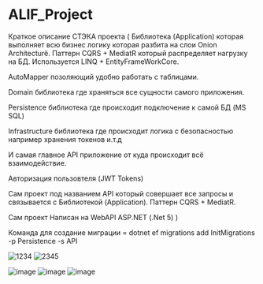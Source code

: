 # ALIF_Project

Краткое описание СТЭКА проекта (
Библиотека (Application) которая выполняет всю бизнес логику которая разбита на слои Onion Architecturё.
Паттерн CQRS + MediatR который распределяет нагрузку на БД. Используется LINQ + EntityFrameWorkCore.

AutoMapper позоляющий удобно работать с таблицами.

Domain библиотека где храняться все сущности самого приложения.

Persistence библиотека где происходит подключение к самой БД (MS SQL)

Infrastructure библиотека где происходит логика с безопасностью например хранения токенов и.т.д

И самая главное API приложение от куда происходит всё взаимодействие.


Авторизация пользовтеля (JWT Tokens)

Сам проект под названием API который совершает все запросы и связывается с Библиотекой (Application). 
Паттерн CQRS + MediatR.
 
Сам проект Написан на WebAPI ASP.NET (.Net 5)
)

Команда для создание миграции = dotnet ef migrations add InitMigrations -p Persistence -s API

![1234](https://user-images.githubusercontent.com/69799846/236067586-4ad566a0-2631-4874-84a3-b7df1e59fe70.png)
![2345](https://user-images.githubusercontent.com/69799846/236067592-9501939d-fceb-4371-a331-fe3e7edc0294.png)

![image](https://user-images.githubusercontent.com/69799846/236067880-08efb0e6-ce9a-43b2-a4be-7f0813bd21c4.png)
![image](https://user-images.githubusercontent.com/69799846/236079039-f1c8604a-5c3b-4c80-a487-7169642390e3.png)
![image](https://user-images.githubusercontent.com/69799846/236079113-674c0cb0-0961-4062-9bd9-993727c94e96.png)

